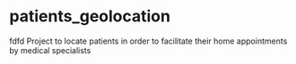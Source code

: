 # patients_geolocation
fdfd
Project to locate patients in order to facilitate their home appointments by medical specialists
